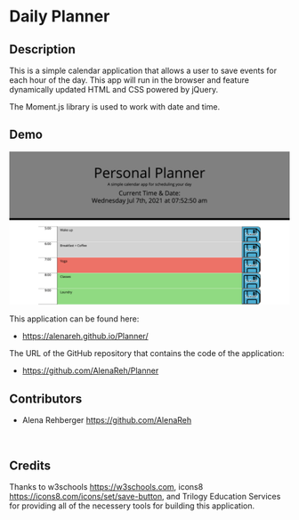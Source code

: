 # Daily Planner

## Description 
This is a simple calendar application that allows a user to save events for each hour of the day. This app will run in the browser and feature dynamically updated HTML and CSS powered by jQuery.

The Moment.js library is used to work with date and time. 

## Demo

![demo](assets/images/planner.demo.png)

This application can be found here:
* https://alenareh.github.io/Planner/

The URL of the GitHub repository that contains the code of the application:
* https://github.com/AlenaReh/Planner


## Contributors

- Alena Rehberger <https://github.com/AlenaReh>

​
## Credits

Thanks to w3schools <https://w3schools.com>, icons8 <https://icons8.com/icons/set/save-button>, and Trilogy Education Services for providing all of the necessery tools for building this application.



